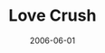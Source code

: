 ---
layout: cassette
title: "Love Crush"
date: 2006-06-01
publish: 2016-06-01
category: Single
tags: [rexly, krassrut]
artist: "Rexly"
description: "Love Crush<br>ft. Krassrut"
artwork: "0BwOVcFj5qu4TRE5zd2xvMDhmSVE"
cassette: "0BwOVcFj5qu4TNU9vUDdobHRLY3c"
socialmedia: "0BwOVcFj5qu4TS05zcHJ1ajV3TXM"
download: "WbG3T"
side-a: "'rexly_-_love_crush'"
side-b: "'rexly_-_love_crush'"
icon: '<i class="demo-icon icon-cassette"></i>'
---